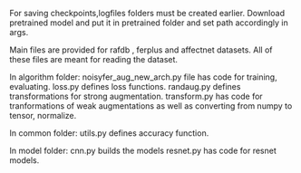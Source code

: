 
For saving checkpoints,logfiles folders must be created earlier.
Download pretrained model and put it in pretrained folder and set path accordingly in args.

Main files are provided for rafdb , ferplus and affectnet datasets. All of these files are meant for reading the dataset. 

In algorithm folder:
	noisyfer_aug_new_arch.py file has code for training, evaluating.
	loss.py defines loss functions.
	randaug.py defines transformations for strong augmentation.
	transform.py has code for tranformations of weak augmentations as well as converting from numpy to tensor, normalize.

In common folder:
	utils.py defines accuracy function.

In model folder:
	cnn.py builds the models
	resnet.py has code for resnet models.
